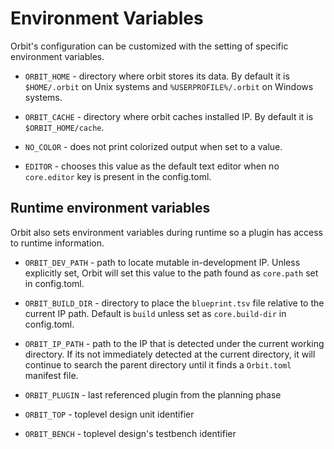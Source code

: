 # Environment Variables

Orbit's configuration can be customized with the setting of specific environment variables. 

- `ORBIT_HOME` - directory where orbit stores its data. By default it is `$HOME/.orbit` on Unix systems and `%USERPROFILE%/.orbit` on Windows systems.

- `ORBIT_CACHE` - directory where orbit caches installed IP. By default it is `$ORBIT_HOME/cache`.

- `NO_COLOR` - does not print colorized output when set to a value.

- `EDITOR` - chooses this value as the default text editor when no `core.editor` key is present in the config.toml.

## Runtime environment variables

Orbit also sets environment variables during runtime so a plugin has access to runtime information. 

- `ORBIT_DEV_PATH` - path to locate mutable in-development IP. Unless explicitly set, Orbit will set this value to the path found as `core.path` set in config.toml.

- `ORBIT_BUILD_DIR` - directory to place the `blueprint.tsv` file relative to the current IP path. Default is `build` unless set as `core.build-dir` in config.toml.

- `ORBIT_IP_PATH` - path to the IP that is detected under the current working directory. If its not immediately detected at the current directory, it will continue to search the parent directory until it finds a `Orbit.toml` manifest file.

- `ORBIT_PLUGIN` - last referenced plugin from the planning phase

- `ORBIT_TOP` - toplevel design unit identifier

- `ORBIT_BENCH` - toplevel design's testbench identifier

<!--Note about environment variables vs. settings file vs. arguments

precedence:
3. config file
2. env vars
1. command-line
-->